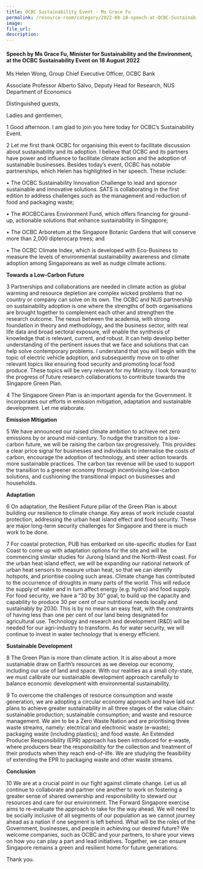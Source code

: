 ```yaml
---  
title: OCBC Sustainability Event - Ms Grace Fu  
permalink: /resource-room/category/2022-08-18-speech-at-OCBC-Sustainability-Event-by-Minister-Ms-Grace-Fu/  
image:  
file_url:  
description:  
---  
```


#### Speech by Ms Grace Fu, Minister for Sustainability and the Environment, at the OCBC Sustainability Event on 18 August 2022  

Ms Helen Wong, Group Chief Executive Officer, OCBC Bank

Associate Professor Alberto Salvo, Deputy Head for Research, NUS Department of Economics

Distinguished guests,

Ladies and gentlemen,

1 Good afternoon. I am glad to join you here today for OCBC’s Sustainability Event.

2 Let me first thank OCBC for organising this event to facilitate discussion about sustainability and its adoption. I believe that OCBC and its partners have power and influence to facilitate climate action and the adoption of sustainable businesses. Besides today’s event, OCBC has notable partnerships, which Helen has highlighted in her speech. These include:

•	The OCBC Sustainability Innovation Challenge to lead and sponsor sustainable and innovative solutions. SATS is collaborating in the first edition to address challenges such as the management and reduction of food and packaging waste;

•	The #OCBCCares Environment Fund, which offers financing for ground-up, actionable solutions that enhance sustainability in Singapore;

•	The OCBC Arboretum at the Singapore Botanic Gardens that will conserve more than 2,000 dipterocarp trees; and

•	The OCBC Climate Index, which is developed with Eco-Business to measure the levels of environmental sustainability awareness and climate adoption among Singaporeans as well as nudge climate actions.

**Towards a Low-Carbon Future**

3 Partnerships and collaborations are needed in climate action as global warming and resource depletion are complex wicked problems that no country or company can solve on its own. The OCBC and NUS partnership on sustainability adoption is one where the strengths of both organisations are brought together to complement each other and strengthen the research outcome. The nexus between the academia, with strong foundation in theory and methodology, and the business sector, with real life data and broad sectoral exposure, will enable the synthesis of knowledge that is relevant, current, and robust. It can help develop better understanding of the pertinent issues that we face and solutions that can help solve contemporary problems. I understand that you will begin with the topic of electric vehicle adoption, and subsequently move on to other relevant topics like ensuring food security and promoting local food produce. These topics will be very relevant for my Ministry. I look forward to the progress of future research collaborations to contribute towards the Singapore Green Plan.

4 The Singapore Green Plan is an important agenda for the Government. It incorporates our efforts in emission mitigation, adaptation and sustainable development. Let me elaborate.

**Emission Mitigation**

5 We have announced our raised climate ambition to achieve net zero emissions by or around mid-century. To nudge the transition to a low-carbon future, we will be raising the carbon tax progressively. This provides a clear price signal for businesses and individuals to internalise the costs of carbon, encourage the adoption of technology, and steer action towards more sustainable practices. The carbon tax revenue will be used to support the transition to a greener economy through incentivising low-carbon solutions, and cushioning the transitional impact on businesses and households.

**Adaptation**

6 On adaptation, the Resilient Future pillar of the Green Plan is about building our resilience to climate change. Key areas of work include coastal protection, addressing the urban heat island effect and food security. These are major long-term security challenges for Singapore and there is much work to be done.

7 For coastal protection, PUB has embarked on site-specific studies for East Coast to come up with adaptation options for the site and will be commencing similar studies for Jurong Island and the North-West coast. For the urban heat island effect, we will be expanding our national network of urban heat sensors to measure urban heat, so that we can identify hotspots, and prioritise cooling such areas. Climate change has contributed to the occurrence of droughts in many parts of the world. This will reduce the supply of water and in turn affect energy (e.g. hydro) and food supply. For food security, we have a “30 by 30” goal, to build up the capacity and capability to produce 30 per cent of our nutritional needs locally and sustainably by 2030. This is by no means an easy feat, with the constraints of having less than one per cent of our land being designated for agricultural use. Technology and research and development (R&D) will be needed for our agri-industry to transform. As for water security, we will continue to invest in water technology that is energy efficient. 

**Sustainable Development**

8 The Green Plan is more than climate action. It is also about a more sustainable draw on Earth’s resources as we develop our economy, including our use of land and space. With our realities as a small city-state, we must calibrate our sustainable development approach carefully to balance economic development with environmental sustainability.

9 To overcome the challenges of resource consumption and waste generation, we are adopting a circular economy approach and have laid out plans to achieve greater sustainability in all three stages of the value chain: sustainable production; sustainable consumption; and waste and resource management. We aim to be a Zero Waste Nation and are prioritising three waste streams, namely: electrical and electronic waste (e-waste); packaging waste (including plastics); and food waste. An Extended Producer Responsibility (EPR) approach has been introduced for e-waste, where producers bear the responsibility for the collection and treatment of their products when they reach end-of-life. We are studying the feasibility of extending the EPR to packaging waste and other waste streams.

**Conclusion**

10 We are at a crucial point in our fight against climate change. Let us all continue to collaborate and partner one another to work on fostering a greater sense of shared ownership and responsibility to steward our resources and care for our environment. The Forward Singapore exercise aims to re-evaluate the approach to take for the way ahead. We will need to be socially inclusive of all segments of our population as we cannot journey ahead as a nation if one segment is left behind. What will be the roles of the Government, businesses, and people in achieving our desired future? We welcome companies, such as OCBC and your partners, to share your views on how you can play a part and lead initiatives. Together, we can ensure Singapore remains a green and resilient home for future generations.

Thank you.
